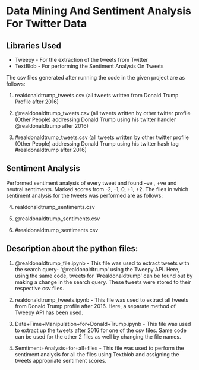 # Data Mining And Sentiment Analysis For Twitter Data

## Libraries Used
* Tweepy - For the extraction of the tweets from Twitter
* TextBlob - For performing the Sentiment Analysis On Tweets

The csv files generated after running the code in the given project are as follows:

1.	realdonaldtrump_tweets.csv (all tweets written from Donald Trump Profile after 2016)

2.	@realdonaldtrump_tweets.csv (all tweets written by other twitter profile (Other People) addressing Donald Trump using his twitter handler @realdonaldtrump after 2016)

3.	#realdonaldtrump_tweets.csv (all tweets written by other twitter profile (Other People) addressing Donald Trump using his twitter hash tag #realdonaldtrump after 2016)

## Sentiment Analysis

Performed sentiment analysis of every tweet and found –ve , +ve and neutral sentiments. Marked scores from -2, -1, 0, +1, +2. The files in which sentiment analysis for the tweets was performed are as follows:

4.	realdonaldtrump_sentiments.csv

5.	@realdonaldtrump_sentiments.csv

6.	#realdonaldtrump_sentiments.csv

## Description about the python files:

1. @realdonaldtrump_file.ipynb - This file was used to extract tweets with the search query- '@realdonaldtrump' using the Tweepy API. Here, using the same code, tweets for '#realdonaldtrump' can be found out by making a change in the search query. These tweets were stored to their respective csv files.

2. realdonaldtrump_tweets.ipynb - This file was used to extract all tweets from Donald Trump profile after 2016. Here, a separate method of Tweepy API has been used.

3. Date+Time+Manipulation+for+Donald+Trump.ipynb - This file was used to extract up the tweets after 2016 for one of the csv files. Same code can be used for the other 2 files as well by changing the file names.

4. Semtiment+Analysis+for+all+files - This file was used to perform the sentiment analysis for all the files using Textblob and assigning the tweets appropriate sentiment scores.

